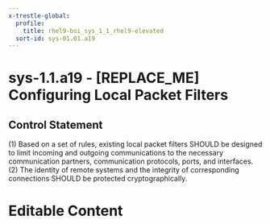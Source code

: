 ```yaml
---
x-trestle-global:
  profile:
    title: rhel9-bsi_sys_1_1_rhel9-elevated
  sort-id: sys-01.01.a19
---
```


# sys-1.1.a19 - \[REPLACE_ME\] Configuring Local Packet Filters

## Control Statement

(1) Based on a set of rules, existing local packet filters SHOULD be designed to limit
incoming and outgoing communications to the necessary communication partners, communication
protocols, ports, and interfaces. (2) The identity of remote systems and the integrity of
corresponding connections SHOULD be protected cryptographically.

# Editable Content

<!-- Make additions and edits below -->
<!-- The above represents the contents of the control as received by the profile, prior to additions. -->
<!-- If the profile makes additions to the control, they will appear below. -->
<!-- The above markdown may not be edited but you may edit the content below, and/or introduce new additions to be made by the profile. -->
<!-- If there is a yaml header at the top, parameter values may be edited. Use --set-parameters to incorporate the changes during assembly. -->
<!-- The content here will then replace what is in the profile for this control, after running profile-assemble. -->
<!-- The current profile has no added parts for this control, but you may add new ones here. -->
<!-- Each addition must have a heading either of the form ## Control my_addition_name -->
<!-- or ## Part a. (where the a. refers to one of the control statement labels.) -->
<!-- "## Control" parts are new parts added after the statement part. -->
<!-- "## Part" parts are new parts added into the top-level statement part with that label. -->
<!-- Subparts may be added with nested hash levels of the form ### My Subpart Name -->
<!-- underneath the parent ## Control or ## Part being added -->
<!-- See https://oscal-compass.github.io/compliance-trestle/tutorials/ssp_profile_catalog_authoring/ssp_profile_catalog_authoring for guidance. -->
